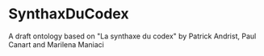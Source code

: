 # SynthaxDuCodex
A draft ontology based on "La synthaxe du codex" by Patrick Andrist, Paul Canart and Marilena Maniaci 
